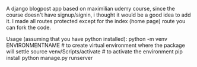 A django blogpost app based on maximilian udemy course, since the course doesn't have signup/signin, i thought it would be a good idea to add it.
I made all routes protected except for the index (home page) route
you can fork the code.

Usage (assuming that you have python installed):
python -m venv ENVIRONMENTNAME # to create virtual environment where the package will settle
source venv/Scripts/activate # to activate the environment
pip install
python manage.py runserver
